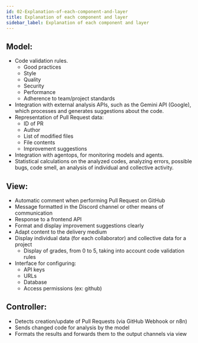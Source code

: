 ```yaml
---
id: 02-Explanation-of-each-component-and-layer
title: Explanation of each component and layer
sidebar_label: Explanation of each component and layer
---
```


## Model:
- Code validation rules.
    - Good practices
    - Style
    - Quality
    - Security
    - Performance
    - Adherence to team/project standards
- Integration with external analysis APIs, such as the Gemini API (Google), which processes and generates suggestions about the code.
- Representation of Pull Request data:
    - ID of PR
    - Author
    - List of modified files
    - File contents
    - Improvement suggestions
- Integration with agentops, for monitoring models and agents.
- Statistical calculations on the analyzed codes, analyzing errors, possible bugs, code smell, an analysis of individual and collective activity.

## View:
- Automatic comment when performing Pull Request on GitHub
- Message formatted in the Discord channel or other means of communication
- Response to a frontend API
- Format and display improvement suggestions clearly
- Adapt content to the delivery medium
- Display individual data (for each collaborator) and collective data for a project
    - Display of grades, from 0 to 5, taking into account code validation rules
- Interface for configuring:
    - API keys
    - URLs
    - Database
    - Access permissions (ex: github)

## Controller:
- Detects creation/update of Pull Requests (via GitHub Webhook or n8n)
- Sends changed code for analysis by the model
- Formats the results and forwards them to the output channels via view

